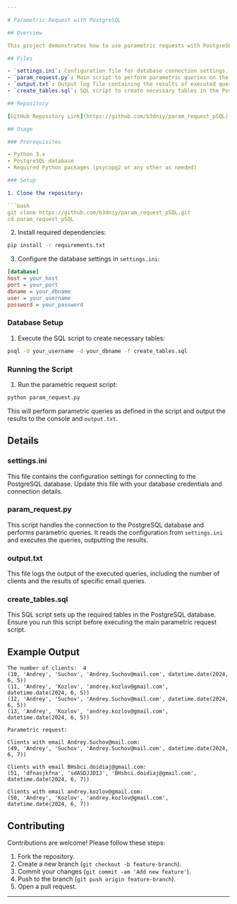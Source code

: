 ```yaml
---

# Parametric Request with PostgreSQL

## Overview

This project demonstrates how to use parametric requests with PostgreSQL databases using Python. The project includes scripts to create tables, perform parametric queries, and handle database configurations.

## Files

- `settings.ini`: Configuration file for database connection settings.
- `param_request.py`: Main script to perform parametric queries on the PostgreSQL database.
- `output.txt`: Output log file containing the results of executed queries.
- `create_tables.sql`: SQL script to create necessary tables in the PostgreSQL database.

## Repository

[GitHub Repository Link](https://github.com/b3dniy/param_request_pSQL)

## Usage

### Prerequisites

- Python 3.x
- PostgreSQL database
- Required Python packages (psycopg2 or any other as needed)

### Setup

1. Clone the repository:

```bash
git clone https://github.com/b3dniy/param_request_pSQL.git
cd param_request_pSQL
```

2. Install required dependencies:

```bash
pip install -r requirements.txt
```

3. Configure the database settings in `settings.ini`:

```ini
[database]
host = your_host
port = your_port
dbname = your_dbname
user = your_username
password = your_password
```

### Database Setup

1. Execute the SQL script to create necessary tables:

```bash
psql -U your_username -d your_dbname -f create_tables.sql
```

### Running the Script

1. Run the parametric request script:

```bash
python param_request.py
```

This will perform parametric queries as defined in the script and output the results to the console and `output.txt`.

## Details

### settings.ini

This file contains the configuration settings for connecting to the PostgreSQL database. Update this file with your database credentials and connection details.

### param_request.py

This script handles the connection to the PostgreSQL database and performs parametric queries. It reads the configuration from `settings.ini` and executes the queries, outputting the results.

### output.txt

This file logs the output of the executed queries, including the number of clients and the results of specific email queries.

### create_tables.sql

This SQL script sets up the required tables in the PostgreSQL database. Ensure you run this script before executing the main parametric request script.

## Example Output

```plaintext
The number of clients:  4
(10, 'Andrey', 'Suchov', 'Andrey.Suchov@mail.com', datetime.date(2024, 6, 5)) 
(11, 'Andrey', 'Kozlov', 'andrey.kozlov@gmail.com', datetime.date(2024, 6, 5))
(12, 'Andrey', 'Suchov', 'Andrey.Suchov@mail.com', datetime.date(2024, 6, 5)) 
(13, 'Andrey', 'Kozlov', 'andrey.kozlov@gmail.com', datetime.date(2024, 6, 5))

Parametric request:

Clients with email Andrey.Suchov@mail.com:
(49, 'Andrey', 'Suchov', 'Andrey.Suchov@mail.com', datetime.date(2024, 6, 7))

Clients with email BHsbci.doidiaj@gmail.com:
(51, 'dfnasjkfna', 'sdASDJJDIJ', 'BHsbci.doidiaj@gmail.com', datetime.date(2024, 6, 7))

Clients with email andrey.kozlov@gmail.com:
(50, 'Andrey', 'Kozlov', 'andrey.kozlov@gmail.com', datetime.date(2024, 6, 7))
```

## Contributing

Contributions are welcome! Please follow these steps:

1. Fork the repository.
2. Create a new branch (`git checkout -b feature-branch`).
3. Commit your changes (`git commit -am 'Add new feature'`).
4. Push to the branch (`git push origin feature-branch`).
5. Open a pull request.

---
```

